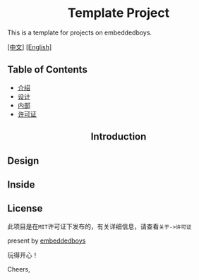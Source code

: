 <h1 align="center">
    <span>Template Project</span>
</h1>


This is a template for projects on embeddedboys.

[[中文]](README.md) [[English]](README.en.md)

Table of Contents
------------------

- [介绍](#Introduction)
- [设计](#Design)
- [内部](#Inside)
- [许可证](#License)

<h2 align="center">
    <span>Introduction</span>
</h2>

## Design

## Inside

## License

此项目是在`MIT`许可证下发布的，有关详细信息，请查看`关于->许可证`

present by [embeddedboys]()

玩得开心！

Cheers,